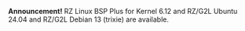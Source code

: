 **Announcement!** RZ Linux BSP Plus for Kernel 6.12 and RZ/G2L Ubuntu 24.04 and RZ/G2L Debian 13 (trixie) are available.
